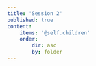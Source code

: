 ```yaml
---
title: 'Session 2'
published: true
content:
    items: '@self.children'
    order:
        dir: asc
        by: folder
---
```


